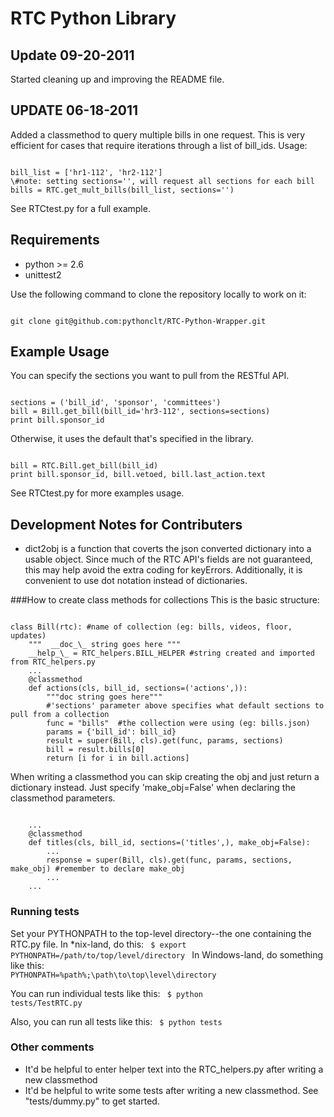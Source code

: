 RTC Python Library
==================
Update 09-20-2011
------
Started cleaning up and improving the README file.

UPDATE 06-18-2011
------
Added a classmethod to query multiple bills in one request. This is very
efficient for cases that require iterations through a list of bill_ids.
Usage:
<pre><code>
bill_list = ['hr1-112', 'hr2-112']
\#note: setting sections='', will request all sections for each bill
bills = RTC.get_mult_bills(bill_list, sections='')
</pre></code>
See RTCtest.py for a full example.



Requirements
------------
- python >= 2.6
- unittest2

Use the following command to clone the repository locally to work on it:
<pre><code>
git clone git@github.com:pythonclt/RTC-Python-Wrapper.git
</pre></code>


Example Usage
-------------
You can specify the sections you want to pull from the RESTful API.
<pre><code>
sections = ('bill_id', 'sponsor', 'committees')
bill = Bill.get_bill(bill_id='hr3-112', sections=sections)
print bill.sponsor_id
</pre></code>

Otherwise, it uses the default that's specified in the library.

<pre><code>
bill = RTC.Bill.get_bill(bill_id)
print bill.sponsor_id, bill.vetoed, bill.last_action.text
</pre></code>

See RTCtest.py for more examples usage.

Development Notes for Contributers
----------------------------------
- dict2obj is a function that coverts the json converted dictionary into a usable object. Since much of the RTC API's fields are not guaranteed, this may help avoid the extra coding for keyErrors.  Additionally, it is convenient to use dot notation instead of dictionaries.

###How to create class methods for collections
This is the basic structure:
<pre><code>
class Bill(rtc): #name of collection (eg: bills, videos, floor, updates)
    """  __doc_\_ string goes here """
    __help_\_ = RTC_helpers.BILL_HELPER #string created and imported from RTC_helpers.py
    ...
    @classmethod
    def actions(cls, bill_id, sections=('actions',)):
        """doc string goes here"""
        #'sections' parameter above specifies what default sections to pull from a collection
        func = "bills"  #the collection were using (eg: bills.json)
        params = {'bill_id': bill_id}
        result = super(Bill, cls).get(func, params, sections)
        bill = result.bills[0]
        return [i for i in bill.actions]
</pre></code>
When writing a classmethod you can skip creating the obj and just return a dictionary instead.  Just specify 'make_obj=False' when declaring the classmethod parameters.

<pre><code>
    ...
    @classmethod
    def titles(cls, bill_id, sections=('titles',), make_obj=False):
        ...
        response = super(Bill, cls).get(func, params, sections, make_obj) #remember to declare make_obj
        ...
    ...
</pre></code>

### Running tests
Set your PYTHONPATH to the top-level directory--the one containing the RTC.py file. In *nix-land, do this:
<code>
$ export PYTHONPATH=/path/to/top/level/directory
</code>
In Windows-land, do something like this:
<code>
PYTHONPATH=%path%;\path\to\top\level\directory
</code>

You can run individual tests like this:
<code>
$ python tests/TestRTC.py
</code>

Also, you can run all tests like this:
<code>
$ python tests
</code>

### Other comments
- It'd be helpful to enter helper text into the RTC_helpers.py after writing a new classmethod
- It'd be helpful to write some tests after writing a new classmethod. See "tests/dummy.py" to get started.
